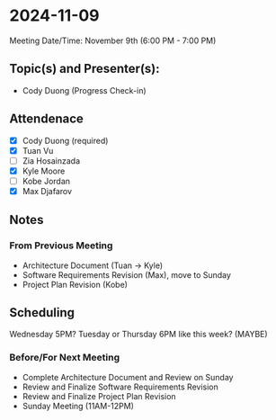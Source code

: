 <!-- 
USING REVISION 1.2
-->
# 2024-11-09
Meeting Date/Time: November 9th (6:00 PM - 7:00 PM)

## Topic(s) and Presenter(s):
- Cody Duong (Progress Check-in)

## Attendenace
- [x] Cody Duong (required)
- [x] Tuan Vu
- [ ] Zia Hosainzada
- [x] Kyle Moore
- [ ] Kobe Jordan
- [x] Max Djafarov

## Notes
### From Previous Meeting
- Architecture Document (Tuan -> Kyle)
- Software Requirements Revision (Max), move to Sunday
- Project Plan Revision (Kobe)

## Scheduling
Wednesday 5PM?
Tuesday or Thursday 6PM like this week? (MAYBE)

### Before/For Next Meeting
- Complete Architecture Document and Review on Sunday
- Review and Finalize Software Requirements Revision
- Review and Finalize Project Plan Revision
- Sunday Meeting (11AM-12PM)